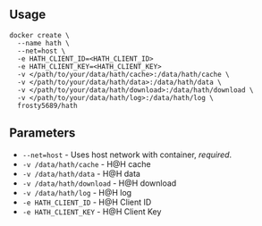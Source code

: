 ## Usage

```
docker create \
  --name hath \
  --net=host \
  -e HATH_CLIENT_ID=<HATH_CLIENT_ID>
  -e HATH_CLIENT_KEY=<HATH_CLIENT_KEY>
  -v </path/to/your/data/hath/cache>:/data/hath/cache \
  -v </path/to/your/data/hath/data>:/data/hath/data \
  -v </path/to/your/data/hath/download>:/data/hath/download \
  -v </path/to/your/data/hath/log>:/data/hath/log \
  frosty5689/hath
```

## Parameters

* `--net=host` - Uses host network with container, *required*.
* `-v /data/hath/cache` - H@H cache
* `-v /data/hath/data` - H@H data
* `-v /data/hath/download` - H@H download
* `-v /data/hath/log` - H@H log
* `-e HATH_CLIENT_ID` - H@H Client ID
* `-e HATH_CLIENT_KEY` - H@H Client Key
